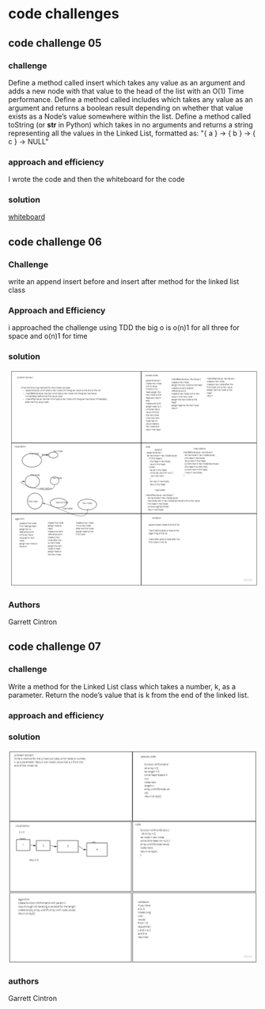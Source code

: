 # code challenges

## code challenge 05

### challenge

Define a method called insert which takes any value as an argument and adds a new node with that value to the head of the list with an O(1) Time performance.
Define a method called includes which takes any value as an argument and returns a boolean result depending on whether that value exists as a Node’s value somewhere within the list.
Define a method called toString (or __str__ in Python) which takes in no arguments and returns a string representing all the values in the Linked List, formatted as:
"{ a } -> { b } -> { c } -> NULL"

### approach and efficiency

I wrote the code and then the whiteboard for the code

### solution  

[whiteboard](../../../javascript/assets/class-05.jpg)

##  code challenge 06

### Challenge

write an append insert before and insert after method for the linked list class

### Approach and Efficiency

<!-- what approach did you take and why? What is the big O? -->
i approached the challenge using TDD the big o is o(n)1 for all three for space and o(n)1 for time
### solution

![Whiteboard](../../../javascript/assets/class-06.jpg)


### Authors

Garrett Cintron

## code challenge 07

### challenge

Write a method for the Linked List class which takes a number, k, as a parameter. Return the node’s value that is k from the end of the linked list. 

### approach and efficiency

### solution

![Whiteboard](../../../javascript/assets/class-07.jpg)

### authors

Garrett Cintron